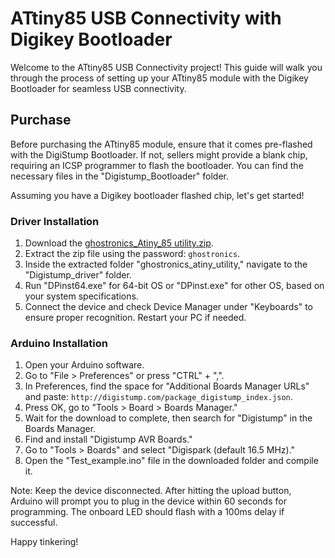 # ATtiny85 USB Connectivity with Digikey Bootloader

Welcome to the ATtiny85 USB Connectivity project! This guide will walk you through the process of setting up your ATtiny85 module with the Digikey Bootloader for seamless USB connectivity.

## Purchase

Before purchasing the ATtiny85 module, ensure that it comes pre-flashed with the DigiStump Bootloader. If not, sellers might provide a blank chip, requiring an ICSP programmer to flash the bootloader. You can find the necessary files in the "Digistump_Bootloader" folder.

Assuming you have a Digikey bootloader flashed chip, let's get started!

### Driver Installation

1. Download the [ghostronics_Atiny_85 utility.zip](https://drive.google.com/drive/folders/1PtO-p04wGJjrjjJ2HX2sP6jJz13yPMmA?usp=sharing).
2. Extract the zip file using the password: `ghostronics`.
3. Inside the extracted folder "ghostronics_atiny_utility," navigate to the "Digistump_driver" folder.
4. Run "DPinst64.exe" for 64-bit OS or "DPinst.exe" for other OS, based on your system specifications.
5. Connect the device and check Device Manager under "Keyboards" to ensure proper recognition. Restart your PC if needed.

### Arduino Installation

1. Open your Arduino software.
2. Go to "File > Preferences" or press "CTRL" + ",".
3. In Preferences, find the space for "Additional Boards Manager URLs" and paste: `http://digistump.com/package_digistump_index.json`.
4. Press OK, go to "Tools > Board > Boards Manager."
5. Wait for the download to complete, then search for "Digistump" in the Boards Manager.
6. Find and install "Digistump AVR Boards."
7. Go to "Tools > Boards" and select "Digispark (default 16.5 MHz)."
8. Open the "Test_example.ino" file in the downloaded folder and compile it.

Note: Keep the device disconnected. After hitting the upload button, Arduino will prompt you to plug in the device within 60 seconds for programming. The onboard LED should flash with a 100ms delay if successful.

Happy tinkering!
